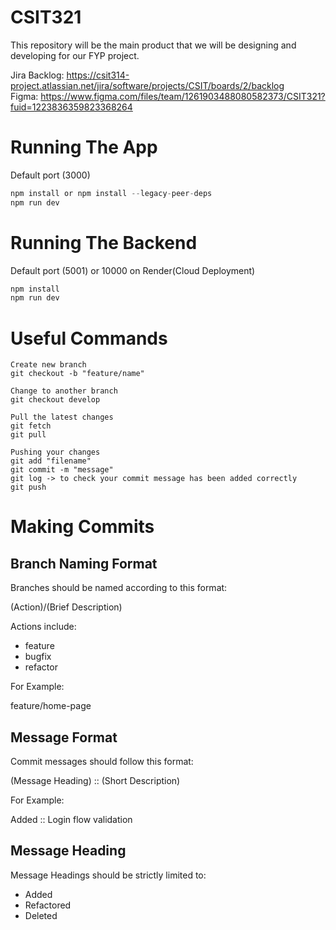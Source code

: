 # CSIT321
This repository will be the main product that we will be designing and developing for our FYP project.


Jira Backlog: https://csit314-project.atlassian.net/jira/software/projects/CSIT/boards/2/backlog  
Figma: https://www.figma.com/files/team/1261903488080582373/CSIT321?fuid=1223836359823368264

# Running The App
Default port (3000) 
```javascript
npm install or npm install --legacy-peer-deps
npm run dev
```

# Running The Backend
Default port (5001) or 10000 on Render(Cloud Deployment)
```javascript
npm install
npm run dev
```

# Useful Commands
```
Create new branch
git checkout -b "feature/name"

Change to another branch
git checkout develop

Pull the latest changes
git fetch
git pull

Pushing your changes
git add "filename"
git commit -m "message"
git log -> to check your commit message has been added correctly
git push
```

# Making Commits  

## Branch Naming Format  
Branches should be named according to this format:  

(Action)/(Brief Description)  

Actions include:  
- feature  
- bugfix  
- refactor  

For Example: 

feature/home-page  

## Message Format
Commit messages should follow this format:

(Message Heading) :: (Short Description)

For Example:

Added :: Login flow validation

## Message Heading
Message Headings should be strictly limited to:
- Added
- Refactored
- Deleted
